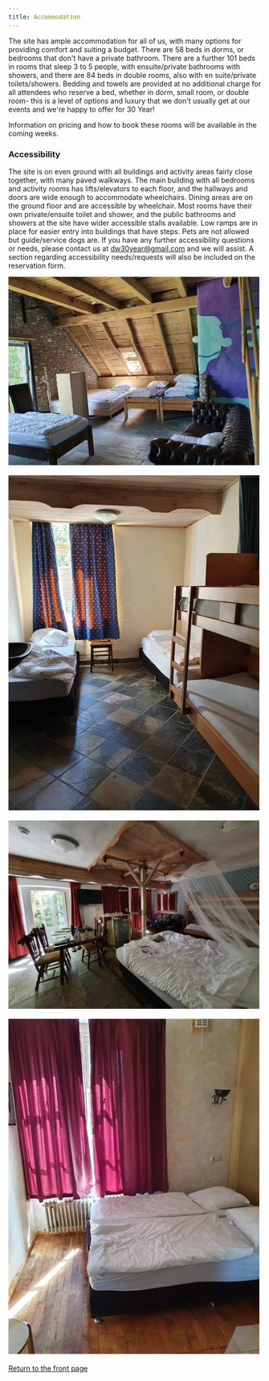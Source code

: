 ```yaml
---
title: Accommodation
---
```


The site has ample accommodation for all of us, with many options for providing comfort and suiting a budget. There are 58 beds in dorms, or bedrooms that don't have a private bathroom. There are a further 101 beds in rooms that sleep 3 to 5 people, with ensuite/private bathrooms with showers, and there are 84 beds in double rooms, also with en suite/private toilets/showers. Bedding and towels are provided at no additional charge for all attendees who reserve a bed, whether in dorm, small room, or double room- this is a level of options and luxury that we don't usually get at our events and we're happy to offer for 30 Year!

Information on pricing and how to book these rooms will be available in the coming weeks.

### Accessibility

The site is on even ground with all buildings and activity areas fairly close together, with many paved walkways.  The main building with all bedrooms and activity rooms has lifts/elevators to each floor, and the hallways and doors are wide enough to accommodate wheelchairs.  Dining areas are on the ground floor and are accessible by wheelchair.  Most rooms have their own private/ensuite toilet and shower, and the public bathrooms and showers at the site have wider accessible stalls available.  Low ramps are in place for easier entry into buildings that have steps.  Pets are not allowed but guide/service dogs are.  If you have any further accessibility questions or needs, please contact us at dw30year@gmail.com and we will assist.  A section regarding accessibility needs/requests will also be included on the reservation form.


<div class="text-center">
  <img src="bedroom1.jpg" width="500" class="rounded" alt="A dorm room with multiple beds and a couch">
</div>

<br />

<div class="text-center">
  <img src="bedroom2.jpg" width="500" class="rounded" alt="A dorm room with a bunk bed and single beds">
</div>

<br />

<div class="text-center">
  <img src="bedroom3.jpg" width="500" class="rounded" alt="A luxury room with double bed, table and chairs">
</div>

<br />

<div class="text-center">
  <img src="bedroom4.jpg" width="500" class="rounded" alt="A luxury room with double bed, table and chairs">
</div>

<br />

<div class="text-center">
  <a href="/" class="btn btn-primary">Return to the front page</a>
</div>
